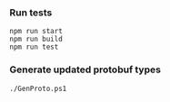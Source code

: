 ### Run tests

```
npm run start
npm run build
npm run test
```

### Generate updated protobuf types

```
./GenProto.ps1
```